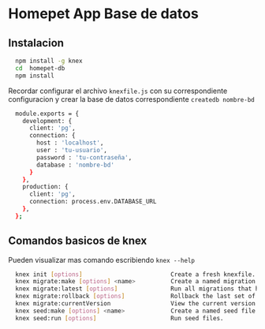 # Homepet App Base de datos

## Instalacion 
```sh
  npm install -g knex
  cd  homepet-db
  npm install
```
Recordar configurar el archivo `knexfile.js` con su correspondiente configuracion y crear la base de datos correspondiente `createdb nombre-bd`

```sh
  module.exports = {
    development: {
      client: 'pg',
      connection: {
        host : 'localhost',
        user : 'tu-usuario',
        password : 'tu-contraseña',
        database : 'nombre-bd'
      }
    },
    production: {
      client: 'pg',
      connection: process.env.DATABASE_URL
    },
  };


```

## Comandos basicos de knex

Pueden visualizar mas comando escribiendo `knex --help `

```sh
  knex init [options]                         Create a fresh knexfile.
  knex migrate:make [options] <name>          Create a named migration file.
  knex migrate:latest [options]               Run all migrations that have not yet been run.
  knex migrate:rollback [options]             Rollback the last set of migrations performed.
  knex migrate:currentVersion                 View the current version for the migration.
  knex seed:make [options] <name>             Create a named seed file.
  knex seed:run [options]                     Run seed files.
  
```

